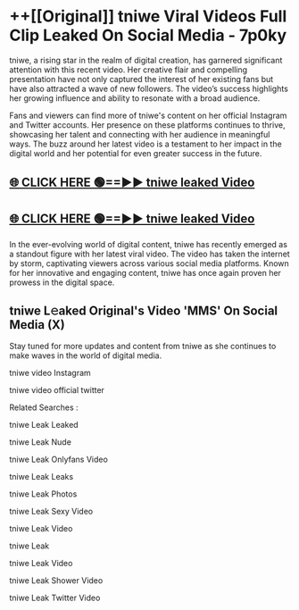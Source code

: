 # ++[[Original]] tniwe Viral Videos Full Clip Leaked On Social Media - 7p0ky<br>

tniwe, a rising star in the realm of digital creation, has garnered significant attention with this recent video. Her creative flair and compelling presentation have not only captured the interest of her existing fans but have also attracted a wave of new followers. The video’s success highlights her growing influence and ability to resonate with a broad audience.

Fans and viewers can find more of tniwe's content on her official Instagram and Twitter accounts. Her presence on these platforms continues to thrive, showcasing her talent and connecting with her audience in meaningful ways. The buzz around her latest video is a testament to her impact in the digital world and her potential for even greater success in the future.


## [🌐 CLICK HERE 🟢==►► tniwe leaked Video ](https://onlyclips.site?title=tniwe&ref=git)

## [🌐 CLICK HERE 🟢==►► tniwe leaked Video ](https://onlyclips.site?title=tniwe&ref=git)


In the ever-evolving world of digital content, tniwe has recently emerged as a standout figure with her latest viral video. The video has taken the internet by storm, captivating viewers across various social media platforms. Known for her innovative and engaging content, tniwe has once again proven her prowess in the digital space.



## tniwe L𝚎aked Original's Video 'MMS' On Social Media (X)


Stay tuned for more updates and content from tniwe as she continues to make waves in the world of digital media.

tniwe video Instagram

tniwe video official twitter


Related Searches :

tniwe Leak Leaked

tniwe Leak Nude

tniwe Leak Onlyfans Video

tniwe Leak Leaks

tniwe Leak Photos

tniwe Leak Sexy Video

tniwe Leak Video

tniwe Leak

tniwe Leak Video

tniwe Leak Shower Video

tniwe Leak Twitter Video

